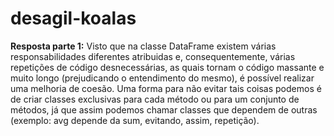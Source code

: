 # desagil-koalas

**Resposta parte 1:** Visto que na classe DataFrame existem várias responsabilidades diferentes atribuidas e, consequentemente, várias repetições de código desnecessárias, as quais tornam o código massante e muito longo (prejudicando o entendimento do mesmo), é possível realizar uma melhoria de coesão.
Uma forma para não evitar tais coisas podemos é de criar classes exclusivas para cada método ou para um conjunto de métodos, já que assim podemos chamar classes que dependem de outras (exemplo: avg depende da sum, evitando, assim, repetição). 
